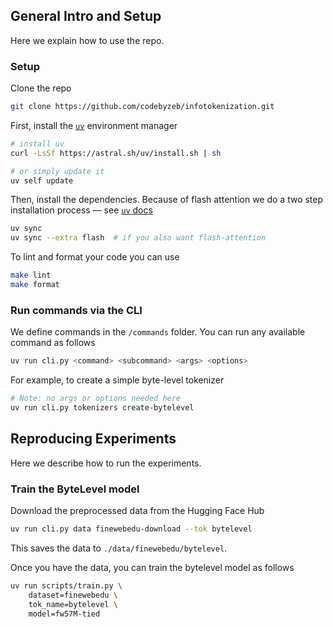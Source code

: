 ## General Intro and Setup

Here we explain how to use the repo.


### Setup

Clone the repo

```bash
git clone https://github.com/codebyzeb/infotokenization.git
```

First, install the [`uv`](https://docs.astral.sh/uv/concepts/projects) environment manager

```bash
# install uv
curl -LsSf https://astral.sh/uv/install.sh | sh

# or simply update it
uv self update
```

Then, install the dependencies. Because of flash attention we do a two step installation process —
see [`uv` docs](https://docs.astral.sh/uv/concepts/projects/config/#build-isolation)

```bash
uv sync
uv sync --extra flash  # if you also want flash-attention
```

To lint and format your code you can use 

```bash
make lint
make format
```

### Run commands via the CLI

We define commands in the `/commands` folder. You can run any available command as follows

```bash
uv run cli.py <command> <subcommand> <args> <options>
```


For example, to create a simple byte-level tokenizer

```bash
# Note: no args or options needed here
uv run cli.py tokenizers create-bytelevel
```




## Reproducing Experiments

Here we describe how to run the experiments.


### Train the ByteLevel model

Download the preprocessed data from the Hugging Face Hub

```bash
uv run cli.py data finewebedu-download --tok bytelevel
```

This saves the data to `./data/finewebedu/bytelevel`.

Once you have the data, you can train the bytelevel model as follows

```bash
uv run scripts/train.py \
    dataset=finewebedu \
    tok_name=bytelevel \
    model=fw57M-tied
```